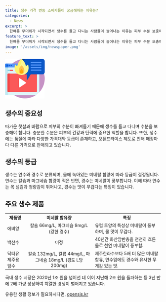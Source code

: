 ```yaml
---
title: 생수 가격 변동 소비자들이 궁금해하는 이유는?
categories:
  - News
excerpt: >
  한여름 무더위가 시작되면서 생수를 들고 다니는 사람들이 늘어나는 이유는 피부 수분 보충이 필요하기 때문이다. 생수는 가격이 천차만별인데, 이는 오픈프라이스 제도로 최종 판매업자가 가격을 결정하기 때문이다. 수입 생수는 국내 생수보다 비쌈에 논란이 있으며, 물의 품질 또한 소비자들의 관심이 높아지고 있다. 국내 생수 시장은 열렬한 경쟁 속에 2조 원 이상으로 성장하고 있다.
feature_text: >
  한여름 무더위가 시작되면서 생수를 들고 다니는 사람들이 늘어나는 이유는 피부 수분 보충이 필요하기 때문이다. 생수는 가격이 천차만별인데, 이는 오픈프라이스 제도로 최종 판매업자가 가격을 결정하기 때문이다. 수입 생수는 국내 생수보다 비쌈에 논란이 있으며, 물의 품질 또한 소비자들의 관심이 높아지고 있다. 국내 생수 시장은 열렬한 경쟁 속에 2조 원 이상으로 성장하고 있다.
image: '/assets/img/newspaper.png'
---
```


<p><img src="/assets/img/news.png" alt="rentncar 속보" /></p>

<h2 data-ke-size="size26">생수의 중요성</h2>

<p data-ke-size="size16">따가운 햇살과 바람으로 피부의 수분이 빠져들기 때문에 생수를 들고 다니며 수분을 보충해야 합니다. 충분한 수분은 피부의 건강과 탄력에 중요한 역할을 합니다. 또한, 생수에는 품질에 따라 다양한 가격대와 등급이 존재하고, 오픈프라이스 제도로 인해 매장마다 다른 가격으로 판매되고 있습니다.</p>

<h2 data-ke-size="size26">생수의 등급</h2>

<p data-ke-size="size16">생수는 연수와 경수로 분류되며, 물에 녹아있는 미네랄 함량에 따라 등급이 결정됩니다. 연수는 칼슘과 마그네슘 함량이 적은 반면, 경수는 미네랄이 풍부합니다. 이에 따라 연수는 목 넘김과 청량감이 뛰어나고, 경수는 맛이 무겁다는 특징이 있습니다.</p>

<h2 data-ke-size="size26">주요 생수 제품</h2>

<table>
  <tr>
    <td style="text-align: center; height: 17px;"><b>제품명</b></td>
    <td style="text-align: center; height: 17px;"><b>미네랄 함유량</b></td>
    <td style="text-align: center; height: 17px;"><b>특징</b></td>
  </tr>
  <tr>
    <td style="text-align: left;">에비앙</td>
    <td style="text-align: center;">칼슘 66mg/L, 마그네슘 9mg/L (강한 경수)</td>
    <td style="text-align: left;">유럽 토양의 특성상 미네랄이 풍부하며, 물 맛이 무겁다.</td>
  </tr>
  <tr>
    <td style="text-align: left;">백산수</td>
    <td style="text-align: center;">미정</td>
    <td style="text-align: left;">40년간 화산암반층을 천천히 흐른 물로 천연 미네랄이 풍부함.</td>
  </tr>
  <tr>
    <td style="text-align: left;">닥터유 제주용암수</td>
    <td style="text-align: center;">칼슘 132mg/L, 칼륨 44mg/L, 마그네슘 18mg/L (경도 L당 200mg)</td>
    <td style="text-align: left;">제주한라수보다 5배 더 많은 미네랄 함유, 연수임에도 경수와 유사한 무게감 있는 맛.</td>
  </tr>
</table>

<p data-ke-size="size16">국내 생수 시장은 2020년 1조 원을 넘어선 데 이어 지난해 2조 원을 돌파하는 등 3년 만에 2배 가량 성장하여 치열한 경쟁이 벌어지고 있습니다.</p>
유용한 생활 정보가 필요하시다면, <a href="https://opensis.kr" rel="dofollow">opensis.kr</a>


